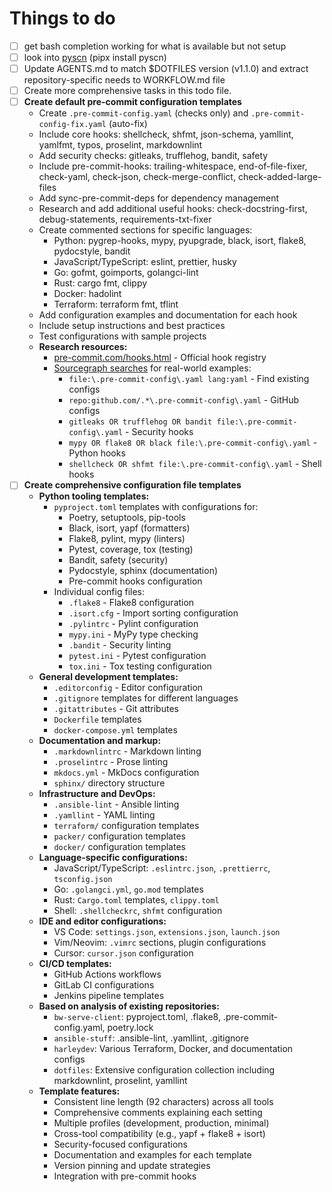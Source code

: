 # Things to do

- [ ] get bash completion working for what is available but not setup
- [ ] look into [pyscn](https://github.com/ludo-technologies/pyscn) (pipx install pyscn)
- [ ] Update AGENTS.md to match $DOTFILES version (v1.1.0) and extract repository-specific needs to WORKFLOW.md file
- [ ] Create more comprehensive tasks in this todo file.
- [ ] **Create default pre-commit configuration templates**
  - Create `.pre-commit-config.yaml` (checks only) and `.pre-commit-config-fix.yaml` (auto-fix)
  - Include core hooks: shellcheck, shfmt, json-schema, yamllint, yamlfmt, typos, proselint, markdownlint
  - Add security checks: gitleaks, trufflehog, bandit, safety
  - Include pre-commit-hooks: trailing-whitespace, end-of-file-fixer, check-yaml, check-json, check-merge-conflict, check-added-large-files
  - Add sync-pre-commit-deps for dependency management
  - Research and add additional useful hooks: check-docstring-first, debug-statements, requirements-txt-fixer
  - Create commented sections for specific languages:
    - Python: pygrep-hooks, mypy, pyupgrade, black, isort, flake8, pydocstyle, bandit
    - JavaScript/TypeScript: eslint, prettier, husky
    - Go: gofmt, goimports, golangci-lint
    - Rust: cargo fmt, clippy
    - Docker: hadolint
    - Terraform: terraform fmt, tflint
  - Add configuration examples and documentation for each hook
  - Include setup instructions and best practices
  - Test configurations with sample projects
  - **Research resources:**
    - [pre-commit.com/hooks.html](https://pre-commit.com/hooks.html) - Official hook registry
    - [Sourcegraph searches](https://sourcegraph.com/search) for real-world examples:
      - `file:\.pre-commit-config\.yaml lang:yaml` - Find existing configs
      - `repo:github.com/.*\.pre-commit-config\.yaml` - GitHub configs
      - `gitleaks OR trufflehog OR bandit file:\.pre-commit-config\.yaml` - Security hooks
      - `mypy OR flake8 OR black file:\.pre-commit-config\.yaml` - Python hooks
      - `shellcheck OR shfmt file:\.pre-commit-config\.yaml` - Shell hooks
- [ ] **Create comprehensive configuration file templates**
  - **Python tooling templates:**
    - `pyproject.toml` templates with configurations for:
      - Poetry, setuptools, pip-tools
      - Black, isort, yapf (formatters)
      - Flake8, pylint, mypy (linters)
      - Pytest, coverage, tox (testing)
      - Bandit, safety (security)
      - Pydocstyle, sphinx (documentation)
      - Pre-commit hooks configuration
    - Individual config files:
      - `.flake8` - Flake8 configuration
      - `.isort.cfg` - Import sorting configuration
      - `.pylintrc` - Pylint configuration
      - `mypy.ini` - MyPy type checking
      - `.bandit` - Security linting
      - `pytest.ini` - Pytest configuration
      - `tox.ini` - Tox testing configuration
  - **General development templates:**
    - `.editorconfig` - Editor configuration
    - `.gitignore` templates for different languages
    - `.gitattributes` - Git attributes
    - `Dockerfile` templates
    - `docker-compose.yml` templates
  - **Documentation and markup:**
    - `.markdownlintrc` - Markdown linting
    - `.proselintrc` - Prose linting
    - `mkdocs.yml` - MkDocs configuration
    - `sphinx/` directory structure
  - **Infrastructure and DevOps:**
    - `.ansible-lint` - Ansible linting
    - `.yamllint` - YAML linting
    - `terraform/` configuration templates
    - `packer/` configuration templates
    - `docker/` configuration templates
  - **Language-specific configurations:**
    - JavaScript/TypeScript: `.eslintrc.json`, `.prettierrc`, `tsconfig.json`
    - Go: `.golangci.yml`, `go.mod` templates
    - Rust: `Cargo.toml` templates, `clippy.toml`
    - Shell: `.shellcheckrc`, `shfmt` configuration
  - **IDE and editor configurations:**
    - VS Code: `settings.json`, `extensions.json`, `launch.json`
    - Vim/Neovim: `.vimrc` sections, plugin configurations
    - Cursor: `cursor.json` configuration
  - **CI/CD templates:**
    - GitHub Actions workflows
    - GitLab CI configurations
    - Jenkins pipeline templates
  - **Based on analysis of existing repositories:**
    - `bw-serve-client`: pyproject.toml, .flake8, .pre-commit-config.yaml, poetry.lock
    - `ansible-stuff`: .ansible-lint, .yamllint, .gitignore
    - `harleydev`: Various Terraform, Docker, and documentation configs
    - `dotfiles`: Extensive configuration collection including markdownlint, proselint, yamllint
  - **Template features:**
    - Consistent line length (92 characters) across all tools
    - Comprehensive comments explaining each setting
    - Multiple profiles (development, production, minimal)
    - Cross-tool compatibility (e.g., yapf + flake8 + isort)
    - Security-focused configurations
    - Documentation and examples for each template
    - Version pinning and update strategies
    - Integration with pre-commit hooks
